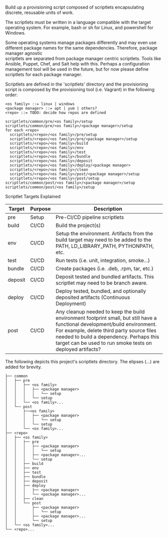 Build up a provisioning script composed of scriptlets encapsulating discrete, 
resusable units of work.

The scriptlets must be written in a language compatible with the target       
operating system. For example, bash or sh for Linux, and powershell for Windows.

Some operating systems manage packages differently and may even use different 
package names for the same dependencies. Therefore, package manager agnostic  
scriptlets are separated from package manager centric scriptlets. Tools like
Ansible, Puppet, Chef, and Salt help with this. Perhaps a configuration
management tool will be used in the future, but for now please define scriptlets
for each package manager.

Scriptlets are defined in the 'scriptlets' directory and the provisioning     
script is composed by the provisioning tool (i.e. Vagrant) in the following
order:

```
<os family> ::= linux | windows
<package manager> ::= apt | yum | others?
<repo> ::= TODO: decide how repos are defined

scriptlets/common/pre/<os family>/setup
scriptlets/common/pre/<os family>/<package manager>/setup
for each <repo>
  scriptlets/<repo>/<os family>/pre/setup
  scriptlets/<repo>/<os family>/pre/<package manager>/setup
  scriptlets/<repo>/<os family>/build
  scriptlets/<repo>/<os family>/env
  scriptlets/<repo>/<os family>/test
  scriptlets/<repo>/<os family>/bundle
  scriptlets/<repo>/<os family>/deposit
  scriptlets/<repo>/<os family>/deploy/<package manager>
  scriptlets/<repo>/<os family>/clean                                       
  scriptlets/<repo>/<os family>/post/<package manager>/setup                  
  scriptlets/<repo>/<os family>/post/setup                   
scriptlets/common/post/<os family>/<package manager>/setup                    
scriptlets/common/post/<os family>/setup 
```

Scriptlet Targets Explained

Target | Purpose | Description
------ | ------- | -----------
pre | Setup | Pre-CI/CD pipeline scriptlets
build | CI/CD | Build the project(s)
env | CI/CD | Setup the environment. Artifacts from the build target may need to be added to the PATH, LD_LIBRARY_PATH, PYTHONPATH, etc.
test | CI/CD | Run tests (i.e. unit, integration, smoke...)
bundle | CI/CD | Create packages (i.e. .deb, .rpm, tar, etc.)
deposit | CI/CD | Deposit tested and bundled artifacts. This scriptlet may need to be branch aware.
deploy | CI/CD | Deploy tested, bundled, and optionally deposited artifacts (Continuous Deployment)
post | CI/CD | Any cleanup needed to keep the build environment footprint small, but still have a functional development/build environment. For example, delete third party source files needed to build a dependency. Perhaps this target can be used to run smoke tests on deployed artifacts?

The following depicts this project's scriptlets directory. The elipses (...)
are added for brevity.

```
├── common
│   ├── pre
│   │   ├── <os family>
│   │   │   ├── <package manager>
│   │   │   │   └── setup
│   │   │   └── setup
│   │   └── <os family>...
│   └── post
│       ├──<os family> 
│       │   ├── <package manager>
│       │   │   └── setup
│       │   └── setup
│       └── <os family>...
├── <repo>
│   ├── <os family> 
│   │   ├── pre
│   │   │   ├── <package manager>
│   │   │   │   └── setup
│   │   │   ├── <package manager>...
│   │   │   └── setup
│   │   ├── build
│   │   ├── env
│   │   ├── test
│   │   ├── bundle
│   │   ├── deposit
│   │   ├── deploy
│   │   │   ├── <package manager>
│   │   │   └── <package manager>...
│   │   ├── clean
│   │   └── post
│   │       ├── <package manager>
│   │       │   └── setup
│   │       ├── <package manager>...
│   │       └── setup
│   └── <os family>...
└── <repo>...
```
